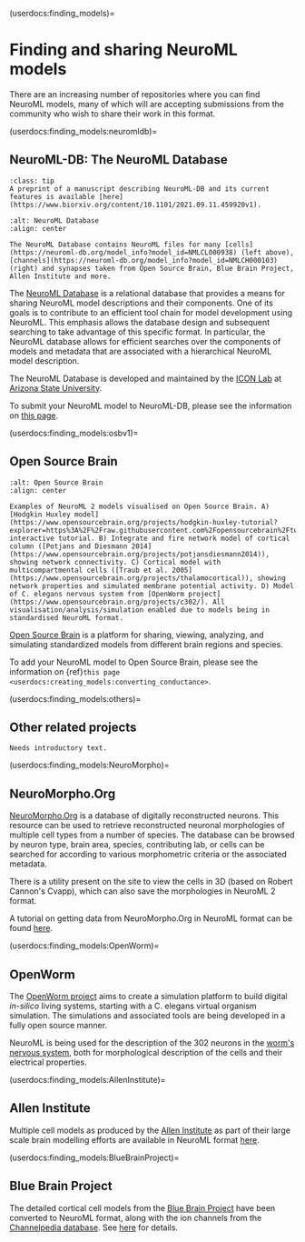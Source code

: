 (userdocs:finding_models)=
# Finding and sharing NeuroML models


There are an increasing number of repositories where you can find NeuroML models, many of which will are accepting submissions from the community who wish to share their work in this format.

(userdocs:finding_models:neuromldb)=
## NeuroML-DB: The NeuroML Database

```{admonition} Read the NeuroML-DB preprint!
:class: tip
A preprint of a manuscript describing NeuroML-DB and its current features is available [here](https://www.biorxiv.org/content/10.1101/2021.09.11.459920v1).
```

```{figure} ../images/NML-DB.png
:alt: NeuroML Database
:align: center

The NeuroML Database contains NeuroML files for many [cells](https://neuroml-db.org/model_info?model_id=NMLCL000938) (left above), [channels](https://neuroml-db.org/model_info?model_id=NMLCH000103) (right) and synapses taken from Open Source Brain, Blue Brain Project, Allen Institute and more.  

```

The [NeuroML Database](https://neuroml-db.org/) is a relational database that provides a means for sharing NeuroML model descriptions and their components.
One of its goals is to contribute to an efficient tool chain for model development using NeuroML.
This emphasis allows the database design and subsequent searching to take advantage of this specific format.
In particular, the NeuroML database allows for efficient searches over the components of models and metadata that are associated with a hierarchical NeuroML model description.

The NeuroML Database is developed and maintained by the [ICON Lab](https://iconlab.asu.edu/) at [Arizona State University](https://asu.edu/).

To submit your NeuroML model to NeuroML-DB, please see the information on [this page](https://neuroml-db.org/about).


(userdocs:finding_models:osbv1)=
## Open Source Brain

```{figure} ../images/OSBv1.png
:alt: Open Source Brain
:align: center

Examples of NeuroML 2 models visualised on Open Source Brain. A) [Hodgkin Huxley model](https://www.opensourcebrain.org/projects/hodgkin-huxley-tutorial?explorer=https%3A%2F%2Fraw.githubusercontent.com%2Fopensourcebrain%2Ftutorials%2Fdevelopment%2Fmodels%2FhodgkinHuxley%2FGEPPETTO.json) interactive tutorial. B) Integrate and fire network model of cortical column ([Potjans and Diesmann 2014](https://www.opensourcebrain.org/projects/potjansdiesmann2014)), showing network connectivity. C) Cortical model with multicompartmental cells ([Traub et al. 2005](https://www.opensourcebrain.org/projects/thalamocortical)), showing network properties and simulated membrane potential activity. D) Model of C. elegans nervous system from [OpenWorm project](https://www.opensourcebrain.org/projects/c302/). All visualisation/analysis/simulation enabled due to models being in standardised NeuroML format.

```

[Open Source Brain](https://www.opensourcebrain.org) is a platform for sharing, viewing, analyzing, and simulating standardized models from different brain regions and species.

To add your NeuroML model to Open Source Brain, please see the information on {ref}`this page <userdocs:creating_models:converting_conductance>`.

(userdocs:finding_models:others)=
## Other related projects
```{note}
Needs introductory text.
```

(userdocs:finding_models:NeuroMorpho)=
## NeuroMorpho.Org


[NeuroMorpho.Org](https://neuromorpho.org) is a database of digitally reconstructed neurons. This resource can be used to retrieve reconstructed neuronal morphologies of multiple cell types from a number of species. The database can be browsed by neuron type, brain area, species, contributing lab, or cells can be searched for according to various morphometric criteria or the associated metadata.

There is a utility present on the site to view the cells in 3D (based on Robert Cannon's Cvapp), which can also save the morphologies in NeuroML 2 format.

A tutorial on getting data from NeuroMorpho.Org in NeuroML format can be found [here](https://github.com/NeuralEnsemble/NeuroinformaticsTutorial/blob/master/Exercises/Exercise1_NeuroMorpho_to_OSB.md).


(userdocs:finding_models:OpenWorm)=
## OpenWorm

The [OpenWorm project](http://www.openworm.org) aims to create a simulation platform to build digital <i>in-silico</i> living systems, starting with a C. elegans virtual organism simulation. The simulations and associated tools are being developed in a fully open source manner.

NeuroML is being used for the description of the 302 neurons in the [worm's nervous system](https://www.opensourcebrain.org/projects/c302/), both for morphological description of the cells and their electrical properties.



(userdocs:finding_models:AllenInstitute)=
## Allen Institute

Multiple cell models as produced by the [Allen Institute](https://alleninstitute.org/) as part of their large scale brain modelling efforts are available in NeuroML format [here](https://github.com/OpenSourceBrain/AllenInstituteNeuroML).


(userdocs:finding_models:BlueBrainProject)=
## Blue Brain Project

The detailed cortical cell models from the [Blue Brain Project](http://bluebrain.epfl.ch) have been converted to NeuroML format, along with the ion channels from the [Channelpedia database](https://channelpedia.epfl.ch). See [here](https://github.com/OpenSourceBrain/BlueBrainProjectShowcase) for details.
